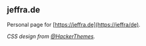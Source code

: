 ## jeffra.de

Personal page for [https://jeffra.de](https://jeffra/de).

_CSS design from [@HackerThemes](https://github.com/HackerThemes/theme-machine)._
